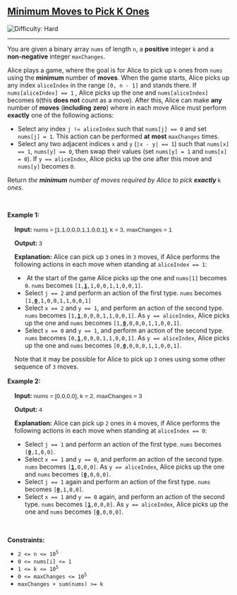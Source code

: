 <h2><a href="https://leetcode.com/problems/minimum-moves-to-pick-k-ones">Minimum Moves to Pick K Ones</a></h2> <img src='https://img.shields.io/badge/Difficulty-Hard-red' alt='Difficulty: Hard' /><hr><p>You are given a binary array <code>nums</code> of length <code>n</code>, a <strong>positive</strong> integer <code>k</code> and a <strong>non-negative</strong> integer <code>maxChanges</code>.</p>

<p>Alice plays a game, where the goal is for Alice to pick up <code>k</code> ones from <code>nums</code> using the <strong>minimum</strong> number of <strong>moves</strong>. When the game starts, Alice picks up any index <code>aliceIndex</code> in the range <code>[0, n - 1]</code> and stands there. If <code>nums[aliceIndex] == 1</code> , Alice picks up the one and <code>nums[aliceIndex]</code> becomes <code>0</code>(this <strong>does not</strong> count as a move). After this, Alice can make <strong>any</strong> number of <strong>moves</strong> (<strong>including</strong> <strong>zero</strong>) where in each move Alice must perform <strong>exactly</strong> one of the following actions:</p>

<ul>
	<li>Select any index <code>j != aliceIndex</code> such that <code>nums[j] == 0</code> and set <code>nums[j] = 1</code>. This action can be performed <strong>at</strong> <strong>most</strong> <code>maxChanges</code> times.</li>
	<li>Select any two adjacent indices <code>x</code> and <code>y</code> (<code>|x - y| == 1</code>) such that <code>nums[x] == 1</code>, <code>nums[y] == 0</code>, then swap their values (set <code>nums[y] = 1</code> and <code>nums[x] = 0</code>). If <code>y == aliceIndex</code>, Alice picks up the one after this move and <code>nums[y]</code> becomes <code>0</code>.</li>
</ul>

<p>Return <em>the <strong>minimum</strong> number of moves required by Alice to pick <strong>exactly </strong></em><code>k</code> <em>ones</em>.</p>

<p>&nbsp;</p>
<p><strong class="example">Example 1:</strong></p>

<div class="example-block" style="border-color: var(--border-tertiary); border-left-width: 2px; color: var(--text-secondary); font-size: .875rem; margin-bottom: 1rem; margin-top: 1rem; overflow: visible; padding-left: 1rem;">
<p><strong>Input: </strong><span class="example-io" style="font-family: Menlo,sans-serif; font-size: 0.85rem;">nums = [1,1,0,0,0,1,1,0,0,1], k = 3, maxChanges = 1</span></p>

<p><strong>Output: </strong><span class="example-io" style="font-family: Menlo,sans-serif; font-size: 0.85rem;">3</span></p>

<p><strong>Explanation:</strong> Alice can pick up <code>3</code> ones in <code>3</code> moves, if Alice performs the following actions in each move when standing at <code>aliceIndex == 1</code>:</p>

<ul>
	<li>&nbsp;At the start of the game Alice picks up the one and <code>nums[1]</code> becomes <code>0</code>. <code>nums</code> becomes <code>[1,<strong><u>1</u></strong>,1,0,0,1,1,0,0,1]</code>.</li>
	<li>Select <code>j == 2</code> and perform an action of the first type. <code>nums</code> becomes <code>[1,<strong><u>0</u></strong>,1,0,0,1,1,0,0,1]</code></li>
	<li>Select <code>x == 2</code> and <code>y == 1</code>, and perform an action of the second type. <code>nums</code> becomes <code>[1,<strong><u>1</u></strong>,0,0,0,1,1,0,0,1]</code>. As <code>y == aliceIndex</code>, Alice picks up the one and <code>nums</code> becomes&nbsp;<code>[1,<strong><u>0</u></strong>,0,0,0,1,1,0,0,1]</code>.</li>
	<li>Select <code>x == 0</code> and <code>y == 1</code>, and perform an action of the second type. <code>nums</code> becomes <code>[0,<strong><u>1</u></strong>,0,0,0,1,1,0,0,1]</code>. As <code>y == aliceIndex</code>, Alice picks up the one and <code>nums</code> becomes&nbsp;<code>[0,<strong><u>0</u></strong>,0,0,0,1,1,0,0,1]</code>.</li>
</ul>

<p>Note that it may be possible for Alice to pick up <code>3</code> ones using some other sequence of <code>3</code> moves.</p>
</div>

<p><strong class="example">Example 2:</strong></p>

<div class="example-block" style="border-color: var(--border-tertiary); border-left-width: 2px; color: var(--text-secondary); font-size: .875rem; margin-bottom: 1rem; margin-top: 1rem; overflow: visible; padding-left: 1rem;">
<p><strong>Input: </strong><span class="example-io" style="font-family: Menlo,sans-serif; font-size: 0.85rem;">nums = [0,0,0,0], k = 2, maxChanges = 3</span></p>

<p><strong>Output: </strong><span class="example-io" style="font-family: Menlo,sans-serif; font-size: 0.85rem;">4</span></p>

<p><strong>Explanation:</strong> Alice can pick up <code>2</code> ones in <code>4</code> moves, if Alice performs the following actions in each move when standing at <code>aliceIndex == 0</code>:</p>

<ul>
	<li>Select <code>j == 1</code> and perform an action of the first type. <code>nums</code> becomes <code>[<strong><u>0</u></strong>,1,0,0]</code>.</li>
	<li>Select <code>x == 1</code> and <code>y == 0</code>, and perform an action of the second type. <code>nums</code> becomes <code>[<strong><u>1</u></strong>,0,0,0]</code>. As <code>y == aliceIndex</code>, Alice picks up the one and <code>nums</code> becomes&nbsp;<code>[<strong><u>0</u></strong>,0,0,0]</code>.</li>
	<li>Select <code>j == 1</code> again and perform an action of the first type. <code>nums</code> becomes <code>[<strong><u>0</u></strong>,1,0,0]</code>.</li>
	<li>Select <code>x == 1</code> and <code>y == 0</code> again, and perform an action of the second type. <code>nums</code> becomes <code>[<strong><u>1</u></strong>,0,0,0]</code>. As <code>y == aliceIndex</code>, Alice picks up the one and <code>nums</code> becomes&nbsp;<code>[<strong><u>0</u></strong>,0,0,0]</code>.</li>
</ul>
</div>

<p>&nbsp;</p>
<p><strong>Constraints:</strong></p>

<ul>
	<li><code>2 &lt;= n &lt;= 10<sup>5</sup></code></li>
	<li><code>0 &lt;= nums[i] &lt;= 1</code></li>
	<li><code>1 &lt;= k &lt;= 10<sup>5</sup></code></li>
	<li><code>0 &lt;= maxChanges &lt;= 10<sup>5</sup></code></li>
	<li><code>maxChanges + sum(nums) &gt;= k</code></li>
</ul>
